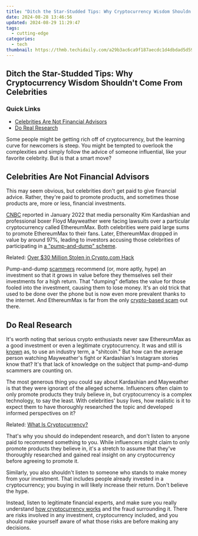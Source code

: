 ```yaml
---
title: "Ditch the Star-Studded Tips: Why Cryptocurrency Wisdom Shouldn't Come From Celebrities"
date: 2024-08-28 13:46:56
updated: 2024-08-29 11:29:47
tags:
  - cutting-edge
categories:
  - tech
thumbnail: https://thmb.techidaily.com/a29b3ac6ca9f187aecdc1d4dbdad5d59450793de0cab9f35e7f80c9b2a8a933d.png
---
```


## Ditch the Star-Studded Tips: Why Cryptocurrency Wisdom Shouldn't Come From Celebrities

### Quick Links

* [Celebrities Are Not Financial Advisors](https://techidaily.com/how-do-i-reset-my-honor-x50i-phone-without-technical-knowledge-drfone-by-drfone-reset-android-reset-android/)
* [Do Real Research](https://sound-issues.techidaily.com/effective-solutions-to-fix-your-sennheiser-gaming-headset-microphone-problems/)

 Some people might be getting rich off of cryptocurrency, but the learning curve for newcomers is steep. You might be tempted to overlook the complexities and simply follow the advice of someone influential, like your favorite celebrity. But is that a smart move?

##  Celebrities Are Not Financial Advisors

 This may seem obvious, but celebrities don't get paid to give financial advice. Rather, they're paid to promote products, and sometimes those products are, more or less, financial investments.

[CNBC](https://www.cnbc.com/2022/01/12/kim-kardashian-and-floyd-mayweather-sued-over-alleged-crypto-scam.html) reported in January 2022 that media personality Kim Kardashian and professional boxer Floyd Mayweather were facing lawsuits over a particular cryptocurrency called EthereumMax. Both celebrities were paid large sums to promote EthereumMax to their fans. Later, EthereumMax dropped in value by around 97%, leading to investors accusing those celebrities of participating in [a "pump-and-dump" scheme](https://www.investopedia.com/ask/answers/05/061205.asp).

Related: [Over $30 Million Stolen in Crypto.com Hack](https://fox-http.techidaily.com/new-essential-top-5-iphone-podcast-aggregators-for-2024/) 

 Pump-and-dump [scammers](https://instagram-videos.techidaily.com/updated-2024-approved-crafted-for-quality-converting-ipv-files-from-instagram-to-mp4/) recommend (or, more aptly, hype) an investment so that it grows in value before they themselves sell their investments for a high return. That "dumping" deflates the value for those fooled into the investment, causing them to lose money. It's an old trick that used to be done over the phone but is now even more prevalent thanks to the internet. And EthereumMax is far from the only [crypto-based scam](https://fox-http.techidaily.com/new-essential-top-5-iphone-podcast-aggregators-for-2024/) out there.

##  Do Real Research

 It's worth noting that serious crypto enthusiasts never saw EthereumMax as a good investment or even a legitimate cryptocurrency. It was and still is [known](https://www.reddit.com/r/CryptoCurrency/comments/pmyxgu/if%5Fyou%5Fbought%5Fsome%5Fshitcoin%5Fbecause%5Fsome/) as, to use an industry term, a "shitcoin." But how can the average person watching Mayweather's fight or Kardashian's Instagram stories know that? It's that lack of knowledge on the subject that pump-and-dump scammers are counting on.

 The most generous thing you could say about Kardashian and Mayweather is that they were ignorant of the alleged scheme. Influencers often claim to only promote products they truly believe in, but cryptocurrency is a complex technology, to say the least. With celebrities' busy lives, how realistic is it to expect them to have thoroughly researched the topic and developed informed perspectives on it?

Related: [What Is Cryptocurrency?](https://sim-unlock.techidaily.com/in-2024-top-11-free-apps-to-check-imei-on-itel-p40plus-phones-by-drfone-android/) 

 That's why you should do independent research, and don't listen to anyone paid to recommend something to you. While influencers might claim to only promote products they believe in, it's a stretch to assume that they've thoroughly researched and gained real insight on any cryptocurrency before agreeing to promote it.

 Similarly, you also shouldn't listen to someone who stands to make money from your investment. That includes people already invested in a cryptocurrency; you buying in will likely increase their return. Don't believe the hype.

 Instead, listen to legitimate financial experts, and make sure you really understand [how cryptocurrency works](https://sim-unlock.techidaily.com/in-2024-top-11-free-apps-to-check-imei-on-itel-p40plus-phones-by-drfone-android/) and the fraud surrounding it. There are risks involved in any investment, cryptocurrency included, and you should make yourself aware of what those risks are before making any decisions.

<ins class="adsbygoogle"
     style="display:block"
     data-ad-format="autorelaxed"
     data-ad-client="ca-pub-7571918770474297"
     data-ad-slot="1223367746"></ins>



<ins class="adsbygoogle"
     style="display:block"
     data-ad-client="ca-pub-7571918770474297"
     data-ad-slot="8358498916"
     data-ad-format="auto"
     data-full-width-responsive="true"></ins>
